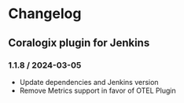 # Changelog

## Coralogix plugin for Jenkins

### 1.1.8 / 2024-03-05
* Update dependencies and Jenkins version
* Remove Metrics support in favor of OTEL Plugin
